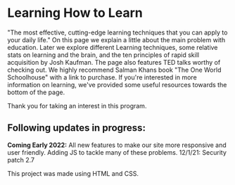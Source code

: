 # Learning How to Learn

"The most effective, cutting-edge learning techniques that you can apply to your daily life." On this page we explain a little about the main problem with education. Later we explore different Learning techniques, some relative stats on learning and the brain, and the ten principles of rapid skill acquisition by Josh Kaufman. The page also features TED talks worthy of checking out. We highly recommend Salman Khans book "The One World Schoolhouse" with a link to purchase. If you're interested in more information on learning, we've provided some useful resources towards the bottom of the page.

Thank you for taking an interest in this program.

## Following updates in progress:

**Coming Early 2022:** All new features to make our site more responsive and user friendly. Adding JS to tackle many of these problems.
12/1/21: Security patch 2.7

This project was made using HTML and CSS.
